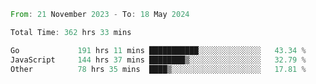 <!--START_SECTION:waka-->

```rust
From: 21 November 2023 - To: 18 May 2024

Total Time: 362 hrs 33 mins

Go             191 hrs 11 mins ███████████░░░░░░░░░░░░░░   43.34 %
JavaScript     144 hrs 37 mins ████████▒░░░░░░░░░░░░░░░░   32.79 %
Other          78 hrs 35 mins  ████▒░░░░░░░░░░░░░░░░░░░░   17.81 %
```

<!--END_SECTION:waka-->
